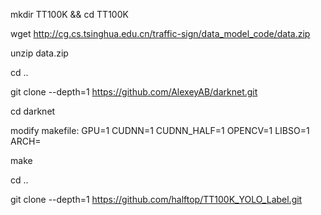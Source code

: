 mkdir TT100K && cd TT100K

wget http://cg.cs.tsinghua.edu.cn/traffic-sign/data_model_code/data.zip

unzip data.zip

cd ..

git clone --depth=1 https://github.com/AlexeyAB/darknet.git

cd darknet

modify makefile:
GPU=1
CUDNN=1
CUDNN_HALF=1
OPENCV=1
LIBSO=1
ARCH= 

make

cd ..

git clone --depth=1 https://github.com/halftop/TT100K_YOLO_Label.git

